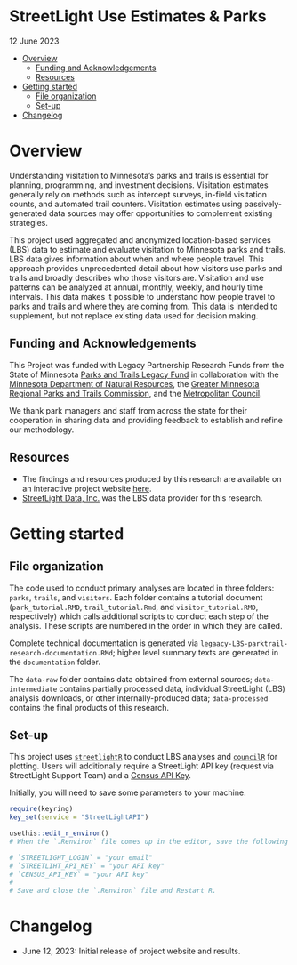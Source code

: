 StreetLight Use Estimates & Parks
================
12 June 2023

- <a href="#overview" id="toc-overview">Overview</a>
  - <a href="#funding-and-acknowledgements"
    id="toc-funding-and-acknowledgements">Funding and Acknowledgements</a>
  - <a href="#resources" id="toc-resources">Resources</a>
- <a href="#getting-started" id="toc-getting-started">Getting started</a>
  - <a href="#file-organization" id="toc-file-organization">File
    organization</a>
  - <a href="#set-up" id="toc-set-up">Set-up</a>
- <a href="#changelog" id="toc-changelog">Changelog</a>

# Overview

Understanding visitation to Minnesota’s parks and trails is essential
for planning, programming, and investment decisions. Visitation
estimates generally rely on methods such as intercept surveys, in-field
visitation counts, and automated trail counters. Visitation estimates
using passively-generated data sources may offer opportunities to
complement existing strategies.

This project used aggregated and anonymized location-based services
(LBS) data to estimate and evaluate visitation to Minnesota parks and
trails. LBS data gives information about when and where people travel.
This approach provides unprecedented detail about how visitors use parks
and trails and broadly describes who those visitors are. Visitation and
use patterns can be analyzed at annual, monthly, weekly, and hourly time
intervals. This data makes it possible to understand how people travel
to parks and trails and where they are coming from. This data is
intended to supplement, but not replace existing data used for decision
making.

## Funding and Acknowledgements

This Project was funded with Legacy Partnership Research Funds from the
State of Minnesota [Parks and Trails Legacy
Fund](https://www.legacy.mn.gov/parks-trails-fund) in collaboration with
the [Minnesota Department of Natural
Resources](https://www.dnr.state.mn.us/), the [Greater Minnesota
Regional Parks and Trails Commission](https://www.gmrptcommission.org/),
and the [Metropolitan Council](https://metrocouncil.org/).

We thank park managers and staff from across the state for their
cooperation in sharing data and providing feedback to establish and
refine our methodology.

## Resources

- The findings and resources produced by this research are available on
  an interactive project website [here]().
- [StreetLight Data, Inc.](https://www.streetlightdata.com/) was the LBS
  data provider for this research.

# Getting started

## File organization

The code used to conduct primary analyses are located in three folders:
`parks`, `trails`, and `visitors`. Each folder contains a tutorial
document (`park_tutorial.RMD`, `trail_tutorial.Rmd`, and
`visitor_tutorial.RMD`, respectively) which calls additional scripts to
conduct each step of the analysis. These scripts are numbered in the
order in which they are called.

Complete technical documentation is generated via
`legaacy-LBS-parktrail-research-documentation.RMd`; higher level summary
texts are generated in the `documentation` folder.

The `data-raw` folder contains data obtained from external sources;
`data-intermediate` contains partially processed data, individual
StreetLight (LBS) analysis downloads, or other internally-produced data;
`data-processed` contains the final products of this research.

## Set-up

This project uses
[`streetlightR`](https://metropolitan-council.github.io/streetlightR/)
to conduct LBS analyses and
[`councilR`](https://github.com/Metropolitan-Council/councilR) for
plotting. Users will additionally require a StreetLight API key (request
via StreetLight Support Team) and a [Census API
Key](https://api.census.gov/data/key_signup.html).

Initially, you will need to save some parameters to your machine.

``` r
require(keyring)
key_set(service = "StreetLightAPI")

usethis::edit_r_environ() 
# When the `.Renviron` file comes up in the editor, save the following parameters:

# `STREETLIGHT_LOGIN` = "your email"
# `STREETLIHT_API_KEY` = "your API key"
# `CENSUS_API_KEY` = "your API key"
# 
# Save and close the `.Renviron` file and Restart R.
```

# Changelog

- June 12, 2023: Initial release of project website and results.
